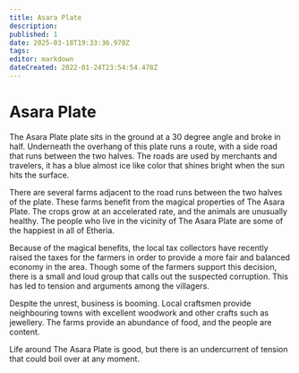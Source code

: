 ```yaml
---
title: Asara Plate
description: 
published: 1
date: 2025-03-18T19:33:36.970Z
tags: 
editor: markdown
dateCreated: 2022-01-24T23:54:54.478Z
---
```


# Asara Plate
The Asara Plate plate sits in the ground at a 30 degree angle and broke in half. Underneath the overhang of this plate runs a route, with a side road that runs between the two halves. The roads are used by merchants and travelers, it has a blue almost ice like color that shines bright when the sun hits the surface.

There are several farms adjacent to the road runs between the two halves of the plate. These farms benefit from the magical properties of The Asara Plate. The crops grow at an accelerated rate, and the animals are unusually healthy. The people who live in the vicinity of The Asara Plate are some of the happiest in all of Etheria.

Because of the magical benefits, the local tax collectors have recently raised the taxes for the farmers in order to provide a more fair and balanced economy in the area. Though some of the farmers support this decision, there is a small and loud group that calls out the suspected corruption. This has led to tension and arguments among the villagers.

Despite the unrest, business is booming. Local craftsmen provide neighbouring towns with excellent woodwork and other crafts such as jewellery. The farms provide an abundance of food, and the people are content.

Life around The Asara Plate is good, but there is an undercurrent of tension that could boil over at any moment.